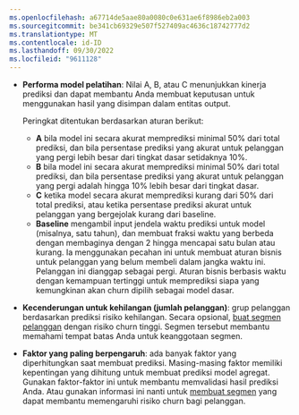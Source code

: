 ```yaml
---
ms.openlocfilehash: a67714de5aae80a0080c0e631ae6f8986eb2a003
ms.sourcegitcommit: be341cb69329e507f527409ac4636c18742777d2
ms.translationtype: MT
ms.contentlocale: id-ID
ms.lasthandoff: 09/30/2022
ms.locfileid: "9611128"
---
```

- **Performa model pelatihan**: Nilai A, B, atau C menunjukkan kinerja prediksi dan dapat membantu Anda membuat keputusan untuk menggunakan hasil yang disimpan dalam entitas output.

  Peringkat ditentukan berdasarkan aturan berikut:
  - **A** bila model ini secara akurat memprediksi minimal 50% dari total prediksi, dan bila persentase prediksi yang akurat untuk pelanggan yang pergi lebih besar dari tingkat dasar setidaknya 10%.
  - **B** bila model ini secara akurat memprediksi minimal 50% dari total prediksi, dan bila persentase prediksi yang akurat untuk pelanggan yang pergi adalah hingga 10% lebih besar dari tingkat dasar.
  - **C** ketika model secara akurat memprediksi kurang dari 50% dari total prediksi, atau ketika persentase prediksi akurat untuk pelanggan yang bergejolak kurang dari baseline.
  - **Baseline** mengambil input jendela waktu prediksi untuk model (misalnya, satu tahun), dan membuat fraksi waktu yang berbeda dengan membaginya dengan 2 hingga mencapai satu bulan atau kurang. Ia menggunakan pecahan ini untuk membuat aturan bisnis untuk pelanggan yang belum membeli dalam jangka waktu ini. Pelanggan ini dianggap sebagai pergi. Aturan bisnis berbasis waktu dengan kemampuan tertinggi untuk memprediksi siapa yang kemungkinan akan churn dipilih sebagai model dasar.

- **Kecenderungan untuk kehilangan (jumlah pelanggan)**: grup pelanggan berdasarkan prediksi risiko kehilangan. Secara opsional, [buat segmen pelanggan](../prediction-based-segment.md) dengan risiko churn tinggi. Segmen tersebut membantu memahami tempat batas Anda untuk keanggotaan segmen.

- **Faktor yang paling berpengaruh**: ada banyak faktor yang diperhitungkan saat membuat prediksi. Masing-masing faktor memiliki kepentingan yang dihitung untuk membuat prediksi model agregat. Gunakan faktor-faktor ini untuk membantu memvalidasi hasil prediksi Anda. Atau gunakan informasi ini nanti untuk [membuat segmen](../prediction-based-segment.md) yang dapat membantu memengaruhi risiko churn bagi pelanggan.